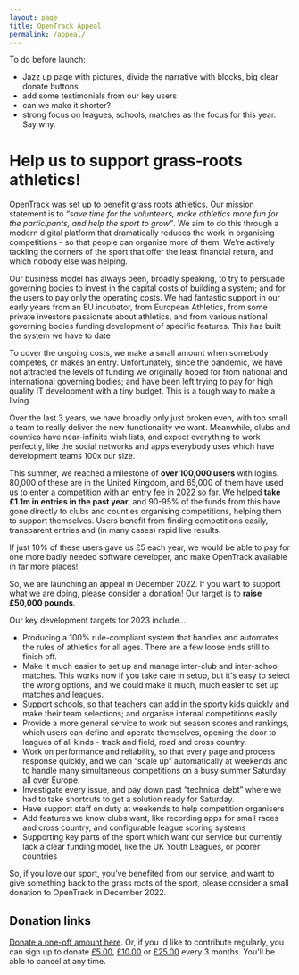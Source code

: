 ```yaml
---
layout: page
title: OpenTrack Appeal
permalink: /appeal/
---
```


To do before launch:
 - Jazz up page with pictures, divide the narrative with blocks, big clear donate buttons
 - add some testimonials from our key users
 - can we make it shorter?
 - strong focus on leagues, schools, matches as the focus for this year. Say why.

# Help us to support grass-roots athletics!


OpenTrack was set up to benefit grass roots athletics.  Our mission statement is to *“save time for the volunteers, make athletics more fun for the participants, and help the sport to grow”*. We aim to do this through a modern digital platform that dramatically reduces the work in organising competitions - so that people can organise more of them.   We’re actively tackling the corners of the sport that offer the least financial return, and which nobody else was helping.

Our business model has always been, broadly speaking, to try to persuade governing bodies to invest in the capital costs of building a system; and for the users to pay only the operating costs.  We had fantastic support in our early years from an EU incubator, from European Athletics, from some private investors passionate about athletics, and from various national governing bodies funding development of specific features.  This has built the system we have to date

To cover the ongoing costs, we make a small amount when somebody competes, or makes an entry.  Unfortunately, since the pandemic, we have not attracted the levels of funding we originally hoped for from national and international governing bodies; and have been left trying to pay for high quality IT development with a tiny budget.  This is a tough way to make a living. 

Over the last 3 years, we have broadly only just broken even, with too small a team to really deliver the new functionality we want. Meanwhile, clubs and counties have near-infinite wish lists, and expect everything to work perfectly, like the social networks and apps everybody uses which have development teams 100x our size.

This summer, we reached a milestone of **over 100,000 users** with logins.  80,000 of these are in the United Kingdom, and 65,000 of them have used us to enter a competition with an entry fee in 2022 so far.  We helped **take £1.1m in entries in the past year**, and 90-95% of the funds from this have gone directly to clubs and counties organising competitions, helping them to support themselves.   Users benefit from finding competitions easily, transparent entries and (in many cases) rapid live results.  

If just 10% of these users gave us £5 each year, we would be able to pay for one more badly needed software developer, and make OpenTrack available in far more places!

So, we are launching an appeal in December 2022.  If you want to support what we are doing, please consider a donation! Our target is to **raise £50,000 pounds**.  

Our key development targets for 2023 include… 

 - Producing a 100% rule-compliant system that handles and automates the rules of athletics for all ages. There are a few loose ends still to finish off.
 - Make it much easier to set up and manage inter-club and inter-school matches.  This works now if you take care in setup, but it's easy to select the wrong options, and we could make it much, much easier to set up matches and leagues.
 - Support schools, so that teachers can add in the sporty kids quickly and make their team selections; and organise internal competitions easily
 - Provide a more general service to work out season scores and rankings, which users can define and operate themselves, opening the door to leagues of all kinds - track and field, road and cross country.
 - Work on performance and reliability, so that every page and process response quickly, and we can “scale up” automatically at weekends and to handle many simultaneous competitions on a busy summer Saturday all over Europe.
 - Investigate every issue, and pay down past “technical debt” where we had to take shortcuts to get a solution ready for Saturday. 
 - Have support staff on duty at weekends to help competition organisers
 - Add features we know clubs want, like recording apps for small races and cross country, and configurable league scoring systems
 - Supporting key parts of the sport which want our service but currently lack a clear funding model, like the UK Youth Leagues, or poorer countries 

So, if you love our sport, you’ve benefited from our service, and want to give something back to the grass roots of the sport, please consider a small donation to OpenTrack in December 2022.


## Donation links
[Donate a one-off amount here](https://donate.stripe.com/eVaaIJeNS8OL7044gg). Or, if you 'd like to contribute regularly, you can sign up to donate [£5.00](https://buy.stripe.com/fZe8AB6hm7KH1FK7su), [£10.00](https://buy.stripe.com/6oE5op2165Cz3NSbIL) or [£25.00](https://buy.stripe.com/aEUeYZ0X23urbgk3cg) every 3 months.  You'll be able to cancel at any time.
